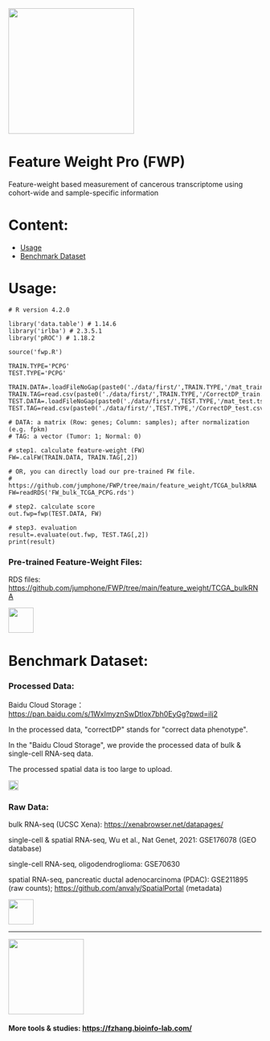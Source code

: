
<img src="https://fzhang.bioinfo-lab.com/img/tools/logo_fwp.png" height="250">

# Feature Weight Pro (FWP)

Feature-weight based measurement of cancerous transcriptome using cohort-wide and sample-specific information

# Content:

* [Usage](#usage)
* [Benchmark Dataset](#benchmark-dataset)
 
# Usage:

    # R version 4.2.0
    
    library('data.table') # 1.14.6
    library('irlba') # 2.3.5.1
    library('pROC') # 1.18.2
    
    source('fwp.R')
    
    TRAIN.TYPE='PCPG'
    TEST.TYPE='PCPG'
    
    TRAIN.DATA=.loadFileNoGap(paste0('./data/first/',TRAIN.TYPE,'/mat_train.tsv'))
    TRAIN.TAG=read.csv(paste0('./data/first/',TRAIN.TYPE,'/CorrectDP_train.csv'),header=F)
    TEST.DATA=.loadFileNoGap(paste0('./data/first/',TEST.TYPE,'/mat_test.tsv'))
    TEST.TAG=read.csv(paste0('./data/first/',TEST.TYPE,'/CorrectDP_test.csv'),header=F)
    
    # DATA: a matrix (Row: genes; Column: samples); after normalization (e.g. fpkm)
    # TAG: a vector (Tumor: 1; Normal: 0)
    
    # step1. calculate feature-weight (FW)
    FW=.calFW(TRAIN.DATA, TRAIN.TAG[,2])
    
    # OR, you can directly load our pre-trained FW file. 
    # https://github.com/jumphone/FWP/tree/main/feature_weight/TCGA_bulkRNA
    FW=readRDS('FW_bulk_TCGA_PCPG.rds') 
    
    # step2. calculate score
    out.fwp=fwp(TEST.DATA, FW)
    
    # step3. evaluation
    result=.evaluate(out.fwp, TEST.TAG[,2])   
    print(result)

### Pre-trained Feature-Weight Files:

RDS files: https://github.com/jumphone/FWP/tree/main/feature_weight/TCGA_bulkRNA

<img src="https://fzhang.bioinfo-lab.com/img/white.png" height="50">

# Benchmark Dataset:

### Processed Data:

Baidu Cloud Storage：https://pan.baidu.com/s/1WxImyznSwDtlox7bh0EyGg?pwd=ilj2 

In the processed data, "correctDP" stands for "correct data phenotype".

In the "Baidu Cloud Storage", we provide the processed data of bulk & single-cell RNA-seq data.

The processed spatial data is too large to upload. 

<img src="https://fzhang.bioinfo-lab.com/img/white.png" height="20">

### Raw Data: 

bulk RNA-seq (UCSC Xena): https://xenabrowser.net/datapages/

single-cell & spatial RNA-seq, Wu et al., Nat Genet, 2021: GSE176078 (GEO database)

single-cell RNA-seq, oligodendroglioma: GSE70630  

spatial RNA-seq, pancreatic ductal adenocarcinoma (PDAC): GSE211895 (raw counts); https://github.com/anvaly/SpatialPortal (metadata)

<img src="https://fzhang.bioinfo-lab.com/img/white.png" height="50">

-------------------------------------------------------------------------------------------------------------------

<img src="https://fzhang.bioinfo-lab.com/img/panda_happy_logo.png" height='150'>

#### More tools & studies: https://fzhang.bioinfo-lab.com/
